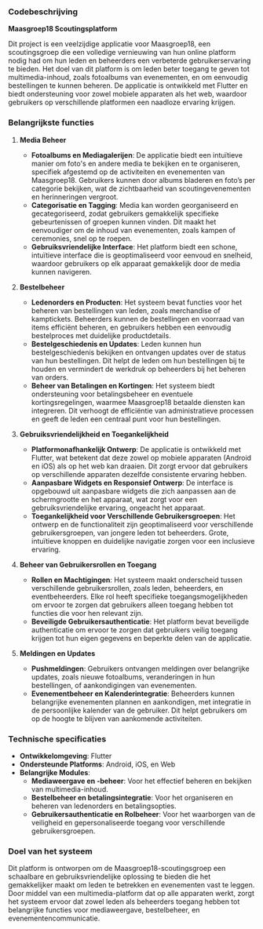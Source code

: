 ### Codebeschrijving

**Maasgroep18 Scoutingsplatform**

Dit project is een veelzijdige applicatie voor Maasgroep18, een scoutingsgroep die een volledige vernieuwing van hun online platform nodig had om hun leden en beheerders een verbeterde gebruikerservaring te bieden. Het doel van dit platform is om leden beter toegang te geven tot multimedia-inhoud, zoals fotoalbums van evenementen, en om eenvoudig bestellingen te kunnen beheren. De applicatie is ontwikkeld met Flutter en biedt ondersteuning voor zowel mobiele apparaten als het web, waardoor gebruikers op verschillende platformen een naadloze ervaring krijgen.

### Belangrijkste functies

1. **Media Beheer**
   - **Fotoalbums en Mediagalerijen**: De applicatie biedt een intuïtieve manier om foto's en andere media te bekijken en te organiseren, specifiek afgestemd op de activiteiten en evenementen van Maasgroep18. Gebruikers kunnen door albums bladeren en foto’s per categorie bekijken, wat de zichtbaarheid van scoutingevenementen en herinneringen vergroot.
   - **Categorisatie en Tagging**: Media kan worden georganiseerd en gecategoriseerd, zodat gebruikers gemakkelijk specifieke gebeurtenissen of groepen kunnen vinden. Dit maakt het eenvoudiger om de inhoud van evenementen, zoals kampen of ceremonies, snel op te roepen.
   - **Gebruiksvriendelijke Interface**: Het platform biedt een schone, intuïtieve interface die is geoptimaliseerd voor eenvoud en snelheid, waardoor gebruikers op elk apparaat gemakkelijk door de media kunnen navigeren.

2. **Bestelbeheer**
   - **Ledenorders en Producten**: Het systeem bevat functies voor het beheren van bestellingen van leden, zoals merchandise of kamptickets. Beheerders kunnen de bestellingen en voorraad van items efficiënt beheren, en gebruikers hebben een eenvoudig bestelproces met duidelijke productdetails.
   - **Bestelgeschiedenis en Updates**: Leden kunnen hun bestelgeschiedenis bekijken en ontvangen updates over de status van hun bestellingen. Dit helpt de leden om hun bestellingen bij te houden en vermindert de werkdruk op beheerders bij het beheren van orders.
   - **Beheer van Betalingen en Kortingen**: Het systeem biedt ondersteuning voor betalingsbeheer en eventuele kortingsregelingen, waarmee Maasgroep18 betaalde diensten kan integreren. Dit verhoogt de efficiëntie van administratieve processen en geeft de leden een centraal punt voor hun bestellingen.

3. **Gebruiksvriendelijkheid en Toegankelijkheid**
   - **Platformonafhankelijk Ontwerp**: De applicatie is ontwikkeld met Flutter, wat betekent dat deze zowel op mobiele apparaten (Android en iOS) als op het web kan draaien. Dit zorgt ervoor dat gebruikers op verschillende apparaten dezelfde consistente ervaring hebben.
   - **Aanpasbare Widgets en Responsief Ontwerp**: De interface is opgebouwd uit aanpasbare widgets die zich aanpassen aan de schermgrootte en het apparaat, wat zorgt voor een gebruiksvriendelijke ervaring, ongeacht het apparaat.
   - **Toegankelijkheid voor Verschillende Gebruikersgroepen**: Het ontwerp en de functionaliteit zijn geoptimaliseerd voor verschillende gebruikersgroepen, van jongere leden tot beheerders. Grote, intuïtieve knoppen en duidelijke navigatie zorgen voor een inclusieve ervaring.

4. **Beheer van Gebruikersrollen en Toegang**
   - **Rollen en Machtigingen**: Het systeem maakt onderscheid tussen verschillende gebruikersrollen, zoals leden, beheerders, en eventbeheerders. Elke rol heeft specifieke toegangsmogelijkheden om ervoor te zorgen dat gebruikers alleen toegang hebben tot functies die voor hen relevant zijn.
   - **Beveiligde Gebruikersauthenticatie**: Het platform bevat beveiligde authenticatie om ervoor te zorgen dat gebruikers veilig toegang krijgen tot hun eigen gegevens en beperkte delen van de applicatie.

5. **Meldingen en Updates**
   - **Pushmeldingen**: Gebruikers ontvangen meldingen over belangrijke updates, zoals nieuwe fotoalbums, veranderingen in hun bestellingen, of aankondigingen van evenementen.
   - **Evenementbeheer en Kalenderintegratie**: Beheerders kunnen belangrijke evenementen plannen en aankondigen, met integratie in de persoonlijke kalender van de gebruiker. Dit helpt gebruikers om op de hoogte te blijven van aankomende activiteiten.

### Technische specificaties

- **Ontwikkelomgeving**: Flutter
- **Ondersteunde Platforms**: Android, iOS, en Web
- **Belangrijke Modules**:
  - **Mediaweergave en -beheer**: Voor het effectief beheren en bekijken van multimedia-inhoud.
  - **Bestelbeheer en betalingsintegratie**: Voor het organiseren en beheren van ledenorders en betalingsopties.
  - **Gebruikersauthenticatie en Rolbeheer**: Voor het waarborgen van de veiligheid en gepersonaliseerde toegang voor verschillende gebruikersgroepen.

### Doel van het systeem

Dit platform is ontworpen om de Maasgroep18-scoutingsgroep een schaalbare en gebruiksvriendelijke oplossing te bieden die het gemakkelijker maakt om leden te betrekken en evenementen vast te leggen. Door middel van een multimedia-platform dat op alle apparaten werkt, zorgt het systeem ervoor dat zowel leden als beheerders toegang hebben tot belangrijke functies voor mediaweergave, bestelbeheer, en evenementencommunicatie.
